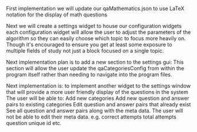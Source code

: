 First implementation we will update our qaMathematics.json to use LaTeX notation for the display of math questions

Next we will create a settings widget to house our configuration widgets
    each configuration widget will allow the user to adjust the parameters of the algorithm so they can easily choose which topic to focus more heavily on. Though it's encouraged to ensure you get at least some exposure to multiple fields of study not just a block focused on a single topic.

Next implementation plan is to add a new section to the settings gui:
    This section will allow the user update the qaCategoriesConfig from within the program itself rather than needing to navigate into the program files.

Next implementation is:
    to implement another widget to the settings window that will provide a more user friendly display of the questions in the system
    The user will be able to:
        Add new categories
        Add new question and answer pairs to existing categories
        Edit question and answer pairs that already exist
        See all question and answer pairs along with the meta data.
    The user will not be able to edit their meta data. e.g.
        correct attempts
        total attempts
        question unique id
        etc.